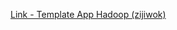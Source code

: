 [Link - Template App Hadoop (zijiwok)](https://github.com/zijiwok/zabbix-templates/tree/master/hadoop)
